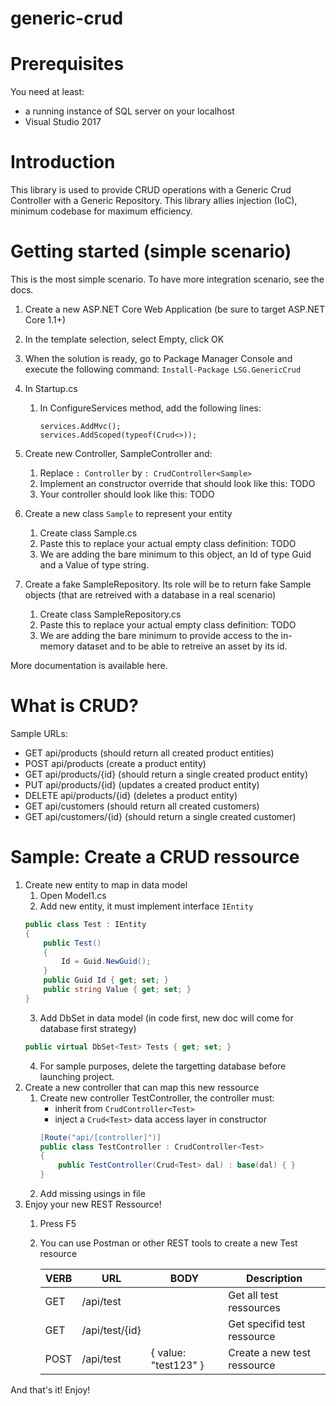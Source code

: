 # generic-crud

# Prerequisites
You need at least:
- a running instance of SQL server on your localhost
- Visual Studio 2017

# Introduction
This library is used to provide CRUD operations with a Generic Crud Controller with a Generic Repository. This library allies injection (IoC), minimum codebase for maximum efficiency.

# Getting started (simple scenario)

This is the most simple scenario. To have more integration scenario, see the docs.

1. Create a new ASP.NET Core Web Application (be sure to target ASP.NET Core 1.1+)
2. In the template selection, select Empty, click OK
3. When the solution is ready, go to Package Manager Console and execute the following command: `Install-Package LSG.GenericCrud`
4. In Startup.cs
   1. In ConfigureServices method, add the following lines:
      
      ```
      services.AddMvc();
      services.AddScoped(typeof(Crud<>));
      ```
5. Create new Controller, SampleController and:
   1. Replace `: Controller` by `: CrudController<Sample>`
   2. Implement an constructor override that should look like this: TODO
   3. Your controller should look like this: TODO

6. Create a new class `Sample` to represent your entity
   1. Create class Sample.cs
   2. Paste this to replace your actual empty class definition: TODO
   3. We are adding the bare minimum to this object, an Id of type Guid and a Value of type string.

7. Create a fake SampleRepository. Its role will be to return fake Sample objects (that are retreived with a database in a real scenario)
   1. Create class SampleRepository.cs
   2. Paste this to replace your actual empty class definition: TODO
   3. We are adding the bare minimum to provide access to the in-memory dataset and to be able to retreive an asset by its id.

More documentation is available here.

# What is CRUD?

Sample URLs:
- GET api/products (should return all created product entities)
- POST api/products (create a product entity)
- GET api/products/{id} (should return a single created product entity)
- PUT api/products/{id} (updates a created product entity)
- DELETE api/products/{id} (deletes a product entity)
- GET api/customers (should return all created customers)
- GET api/customers/{id} (should return a single created customer)

# Sample: Create a CRUD ressource
1. Create new entity to map in data model
    1. Open Model1.cs
    2. Add new entity, it must implement interface `IEntity`
    ```cs
    public class Test : IEntity
    {
        public Test()
        {
            Id = Guid.NewGuid();
        }
        public Guid Id { get; set; }
        public string Value { get; set; }
    }
    ```
	3. Add DbSet in data model (in code first, new doc will come for database first strategy)
	```cs
	public virtual DbSet<Test> Tests { get; set; }
	```
	4. For sample purposes, delete the targetting database before launching project.
2. Create a new controller that can map this new ressource
    1. Create new controller TestController, the controller must:
        - inherit from `CrudController<Test>`
        - inject a `Crud<Test>` data access layer in constructor
        ```cs    
        [Route("api/[controller]")]
        public class TestController : CrudController<Test>
        {
            public TestController(Crud<Test> dal) : base(dal) { }
        }
        ```
    2. Add missing usings in file
3. Enjoy your new REST Ressource!
    1. Press F5
    2. You can use Postman or other REST tools to create a new Test resource 

        | VERB | URL            | BODY                 | Description                 |
        |------|----------------|----------------------|-----------------------------|
        | GET  | /api/test      |                      | Get all test ressources     |
        | GET  | /api/test/{id} |                      | Get specifid test ressource |
        | POST | /api/test      | { value: "test123" } | Create a new test ressource |

And that's it!
Enjoy!